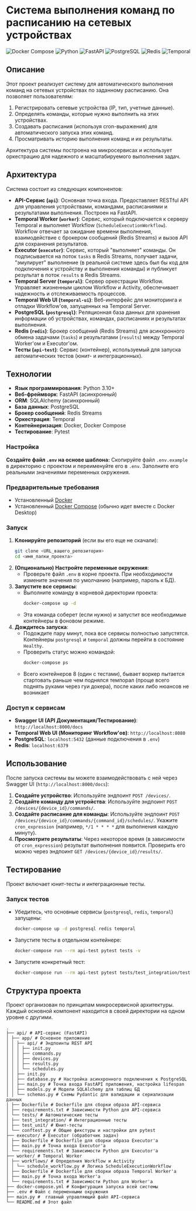 # Система выполнения команд по расписанию на сетевых устройствах

![Docker Compose](https://img.shields.io/badge/docker--compose-up-blue) ![Python](https://img.shields.io/badge/python-3.10%2B-blue) ![FastAPI](https://img.shields.io/badge/FastAPI-0.100.0%2B-brightgreen) ![PostgreSQL](https://img.shields.io/badge/PostgreSQL-13-blue) ![Redis](https://img.shields.io/badge/Redis-7--alpine-red) ![Temporal](https://img.shields.io/badge/Temporal-latest-orange)

## Описание

Этот проект реализует систему для автоматического выполнения команд на сетевых устройствах по заданному расписанию. Она позволяет пользователям:

1.  Регистрировать сетевые устройства (IP, тип, учетные данные).
2.  Определять команды, которые нужно выполнить на этих устройствах.
3.  Создавать расписания (используя cron-выражения) для автоматического запуска этих команд.
4.  Просматривать историю выполнения команд и их результаты.

Архитектура системы построена на микросервисах и использует оркестрацию для надежного и масштабируемого выполнения задач.

## Архитектура

Система состоит из следующих компонентов:

*   **API-Сервис (`api`)**: Основная точка входа. Предоставляет RESTful API для управления устройствами, командами, расписаниями и результатами выполнения. Построен на FastAPI.
*   **Temporal Worker (`worker`)**: Сервис, который подключается к серверу Temporal и выполняет Workflow (`ScheduleExecutionWorkflow`). Workflow отвечает за ожидание времени выполнения, взаимодействие с брокером сообщений (Redis Streams) и вызов API для сохранения результатов.
*   **Executor (`executor`)**: Сервис, который "выполняет" команды. Он подписывается на поток `tasks` в Redis Streams, получает задачи, "эмулирует" выполнение (в реальной системе здесь был бы код для подключения к устройству и выполнения команды) и публикует результат в поток `results` в Redis Streams.
*   **Temporal Server (`temporal`)**: Сервер оркестрации Workflow. Управляет жизненным циклом Workflow и Activity, обеспечивает надежность и отслеживаемость процессов.
*   **Temporal Web UI (`temporal-ui`)**: Веб-интерфейс для мониторинга и отладки Workflow'ов, запущенных на Temporal Server.
*   **PostgreSQL (`postgresql`)**: Реляционная база данных для хранения информации об устройствах, командах, расписаниях и результатах выполнения.
*   **Redis (`redis`)**: Брокер сообщений (Redis Streams) для асинхронного обмена задачами (`tasks`) и результатами (`results`) между Temporal Worker'ом и Executor'ом.
*   **Тесты (`api-test`)**: Сервис (контейнер), используемый для запуска автоматических тестов (юнит- и интеграционных).

## Технологии

*   **Язык программирования**: Python 3.10+
*   **Веб-фреймворк**: FastAPI (асинхронный)
*   **ORM**: SQLAlchemy (асинхронный)
*   **База данных**: PostgreSQL
*   **Брокер сообщений**: Redis Streams
*   **Оркестрация**: Temporal
*   **Контейнеризация**: Docker, Docker Compose
*   **Тестирование**: Pytest

### Настройка

**Создайте файл `.env` на основе шаблона:**
    Скопируйте файл `.env.example` в директорию с проектом и переименуйте его в `.env`. Заполните его реальными значениями переменных окружения.



### Предварительные требования

*   Установленный [Docker](https://www.docker.com/products/docker-desktop/)
*   Установленный [Docker Compose](https://docs.docker.com/compose/install/) (обычно идет вместе с Docker Desktop)

### Запуск

1.  **Клонируйте репозиторий** (если вы его еще не скачали):
    ```bash
    git clone <URL_вашего_репозитория>
    cd <имя_папки_проекта>
    ```
2.  **(Опционально) Настройте переменные окружения**:
    *   Проверьте файл `.env` в корне проекта. При необходимости измените значения по умолчанию (например, пароль к БД).
3.  **Запустите все сервисы**:
    *   Выполните команду в корневой директории проекта:
        ```bash
        docker-compose up -d
        ```
    *   Эта команда соберет (если нужно) и запустит все необходимые контейнеры в фоновом режиме.
4.  **Дождитесь запуска**:
    *   Подождите пару минут, пока все сервисы полностью запустятся. Контейнеры `postgresql` и `temporal` должны перейти в состояние `Healthy`.
    *   Проверить статус можно командой:
        ```bash
        docker-compose ps
        ```
    *   Всего контейнеров 8 (один с тестами), бывает воркер пытается стартовать раньше чем поднялся темпорал (проще всего поднять руками через гуи докера), после каких либо нюансов не возникает
### Доступ к сервисам

*   **Swagger UI (API Документация/Тестирование)**: `http://localhost:8000/docs`
*   **Temporal Web UI (Мониторинг Workflow'ов)**: `http://localhost:8080`
*   **PostgreSQL**: `localhost:5432` (данные подключения в `.env`)
*   **Redis**: `localhost:6379`

## Использование

После запуска системы вы можете взаимодействовать с ней через Swagger UI (`http://localhost:8000/docs`):

1.  **Создайте устройство**: Используйте эндпоинт `POST /devices/`.
2.  **Создайте команду для устройства**: Используйте эндпоинт `POST /devices/{device_id}/commands/`.
3.  **Создайте расписание для команды**: Используйте эндпоинт `POST /devices/{device_id}/commands/{command_id}/schedules/`. Укажите `cron_expression` (например, `*/1 * * * *` для выполнения каждую минуту).
4.  **Просмотрите результаты**: Через некоторое время (в зависимости от `cron_expression`) результат выполнения появится. Проверить его можно через эндпоинт `GET /devices/{device_id}/results/`.

## Тестирование

Проект включает юнит-тесты и интеграционные тесты.

### Запуск тестов

*   Убедитесь, что основные сервисы (`postgresql`, `redis`, `temporal`) запущены:
    ```bash
    docker-compose up -d postgresql redis temporal
    ```
*   Запустите тесты в отдельном контейнере:
    ```bash
    docker-compose run --rm api-test pytest tests -v
    ```
*   Запустите конкретный тест:
    ```bash
    docker-compose run --rm api-test pytest tests/test_integration/test_full_flow.py::test_full_command_execution_flow -v
    ```

## Структура проекта
Проект организован по принципам микросервисной архитектуры. Каждый основной компонент находится в своей директории на одном уровне с другими.
   ```
.
├── api/ # API-сервис (FastAPI)
│ ├── app/ # Основное приложение
│ │ ├── api/ # Эндпоинты REST API
│ │ │ ├── init.py
│ │ │ ├── commands.py 
│ │ │ ├── devices.py
│ │ │ ├── results.py
│ │ │ └── schedules.py
│ │ ├── init.py
│ │ ├── database.py # Настройка асинхронного подключения к PostgreSQL
│ │ ├── main.py # Точка входа FastAPI приложения, настройка lifespan
│ │ ├── models.py # Модели SQLAlchemy для таблиц БД
│ │ └── schemas.py # Схемы Pydantic для валидации и сериализации данных
│ ├── Dockerfile # Dockerfile для сборки образа API-сервиса
│ ├── requirements.txt # Зависимости Python для API-сервиса
│ └── tests/ # Автоматические тесты
│ ├── test_integration/ # Интеграционные тесты
│ ├── test_unit/ # Юнит-тесты
│ └── conftest.py # Общие фикстуры и настройки для pytest
├── executor/ # Executor (обработчик задач)
│ ├── Dockerfile # Dockerfile для сборки образа Executor'а
│ ├── main.py # Точка входа Executor'а
│ └── requirements.txt # Зависимости Python для Executor'а
├── worker/ # Temporal Worker
│ ├── workflows/ # Определния Workflow и Activity
│ │ └── schedule_workflow.py # Логика ScheduleExecutionWorkflow
│ ├── Dockerfile # Dockerfile для сборки образа Temporal Worker'а
│ ├── main.py # Точка входа Worker'а
│ └── requirements.txt # Зависимости Python для Worker'а
├── docker-compose.yml # Конфигурация запуска всей системы
├── .env # Файл с переменными окружения
├── main.py #  главный управляющий файл API-сервиса
└── README.md # Этот файл

   ```
